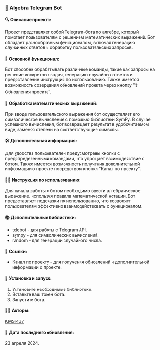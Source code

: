 ### 🤖 Algebra Telegram Bot

#### 🔍 Описание проекта:
Проект представляет собой Telegram-бота по алгебре, который помогает пользователям с решением математических выражений. Бот обладает разнообразным функционалом, включая генерацию случайных ответов и обработку пользовательских запросов.

#### 🤖 Основной функционал:
Бот способен обрабатывать различные команды, такие как запросы на решение конкретных задач, генерацию случайных ответов и предоставление инструкций по использованию. Также имеется возможность созерцания обновлений проекта через кнопку "❓ Обновления проекта".

#### 🔢 Обработка математических выражений:
При вводе пользовательского выражения бот осуществляет его символическое вычисление с помощью библиотеки SymPy. В случае успешного вычисления, бот возвращает результат в удобочитаемом виде, заменяя степени на соответствующие символы.

#### 🛠️ Дополнительная информация:
Для удобства пользователей предусмотрены кнопки с предопределенными командами, что упрощает взаимодействие с ботом. Также имеется возможность получения дополнительной информации о проекте посредством кнопки "Канал по проекту".

#### 👨‍💻 Инструкция по использованию:
Для начала работы с ботом необходимо ввести алгебраическое выражение, используя правила математической нотации. Бот предоставляет подсказки по использованию, что позволяет пользователям эффективно взаимодействовать с функционалом.

#### 📚 Дополнительные библиотеки:
- telebot - для работы с Telegram API.
- sympy - для символических вычислений.
- random - для генерации случайного числа.

#### 🔗 Ссылки:
- Канал по проекту - для получения обновлений и дополнительной информации о проекте.

#### 🔧 Установка и запуск:
1. Установите необходимые библиотеки.
2. Вставьте ваш токен бота.
3. Запустите бота.

#### 👨‍💼 Авторы:
[KMS1437](https://github.com/KMS1437)

#### 📆 Дата последнего обновления:
23 апреля 2024.
